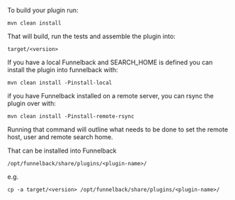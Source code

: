 To build your plugin run:

```
mvn clean install
```

That will build, run the tests and assemble the plugin into:

```
target/<version>
```


If you have a local Funnelback and SEARCH_HOME is defined you can install
the plugin into funnelback with:

```
mvn clean install -Pinstall-local
```

if you have Funnelback installed on a remote server, you can rsync the plugin
over with:

```
mvn clean install -Pinstall-remote-rsync
```

Running that command will outline what needs to be done to set the remote host,
user and remote search home.


That can be installed into Funnelback
```
/opt/funnelback/share/plugins/<plugin-name>/
```

e.g.

```
cp -a target/<version> /opt/funnelback/share/plugins/<plugin-name>/
```
